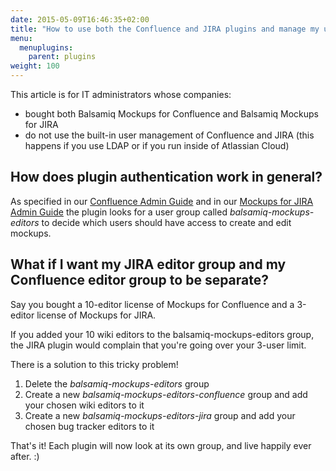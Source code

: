 ```yaml
---
date: 2015-05-09T16:46:35+02:00
title: "How to use both the Confluence and JIRA plugins and manage my users via LDAP or Atlassian Cloud"
menu:
  menuplugins:
    parent: plugins
weight: 100
---
```


This article is for IT administrators whose companies:

*   bought both Balsamiq Mockups for Confluence and Balsamiq Mockups for JIRA
*   do not use the built-in user management of Confluence and JIRA (this happens if you use LDAP or if you run inside of Atlassian Cloud)

## How does plugin authentication work in general? 

As specified in our [Confluence Admin Guide](https://docs.balsamiq.com/confluence/admin-guide/#selecting-mockup-editors) and in our [Mockups for JIRA Admin Guide](https://docs.balsamiq.com/jira/admin-guide/#selecting-mockup-editors) the plugin looks for a user group called _balsamiq-mockups-editors_ to decide which users should have access to create and edit mockups.

## What if I want my JIRA editor group and my Confluence editor group to be separate? 

Say you bought a 10-editor license of Mockups for Confluence and a 3-editor license of Mockups for JIRA.

If you added your 10 wiki editors to the balsamiq-mockups-editors group, the JIRA plugin would complain that you're going over your 3-user limit.

There is a solution to this tricky problem!

1.  Delete the _balsamiq-mockups-editors_ group
2.  Create a new _balsamiq-mockups-editors-confluence_ group and add your chosen wiki editors to it
3.  Create a new _balsamiq-mockups-editors-jira_ group and add your chosen bug tracker editors to it

That's it! Each plugin will now look at its own group, and live happily ever after. :)
